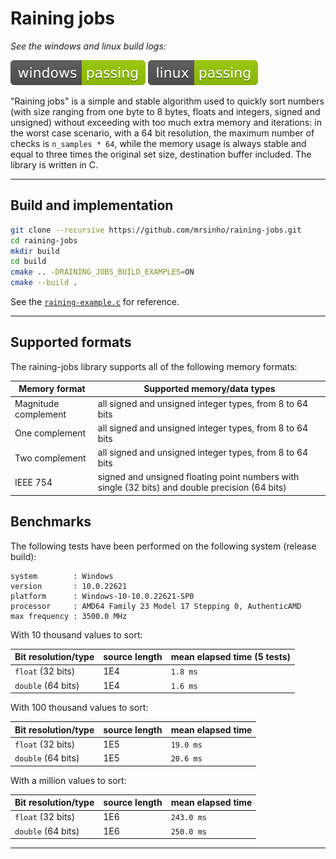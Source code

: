 # Raining jobs

_See the windows and linux build logs:_

[![](.shci/windows/exit_code.svg)](.shci/windows/log.md)
[![](.shci/linux/exit_code.svg)](.shci/linux/log.md)

"Raining jobs" is a simple and stable algorithm used to quickly sort numbers (with size ranging from one byte to 8 bytes, floats and integers, signed and unsigned) without exceeding with too much extra memory and iterations: in the worst case scenario, with a 64 bit resolution, the maximum number of checks is `n_samples * 64`, while the memory usage is always stable and equal to three times the original set size, destination buffer included. The library is written in C.

---

## Build and implementation

```bash
git clone --recursive https://github.com/mrsinho/raining-jobs.git
cd raining-jobs
mkdir build
cd build
cmake .. -DRAINING_JOBS_BUILD_EXAMPLES=ON
cmake --build .
```

See the [`raining-example.c`](./examples/src/raining-example.c) for reference.

---

## Supported formats

The raining-jobs library supports all of the following memory formats: 

|Memory format         | Supported memory/data types                                                                     | 
|----------------------|-------------------------------------------------------------------------------------------------|
|Magnitude complement  | all signed and unsigned integer types, from 8 to 64 bits                                        |
|One complement        | all signed and unsigned integer types, from 8 to 64 bits                                        |
|Two complement        | all signed and unsigned integer types, from 8 to 64 bits                                        |
|IEEE 754              | signed and unsigned floating point numbers with single (32 bits) and double precision (64 bits) |

## Benchmarks

The following tests have been performed on the following system (release build):
```
system        : Windows
version       : 10.0.22621
platform      : Windows-10-10.0.22621-SP0
processor     : AMD64 Family 23 Model 17 Stepping 0, AuthenticAMD
max frequency : 3500.0 MHz
```

With 10 thousand values to sort:

|Bit resolution/type | source length        | mean elapsed time (5 tests) |
|--------------------|----------------------|-----------------------------|
|`float` (32 bits)   | 1E4                  | `1.8 ms`                    |
|`double` (64 bits)  | 1E4                  | `1.6 ms`                    |

With 100 thousand values to sort:

|Bit resolution/type | source length        | mean elapsed time |
|--------------------|----------------------|-------------------|
|`float` (32 bits)   | 1E5                  | `19.0 ms`         |
|`double` (64 bits)  | 1E5                  | `20.6 ms`         |

With a million values to sort:

|Bit resolution/type | source length        | mean elapsed time |
|--------------------|----------------------|-------------------|
|`float` (32 bits)   | 1E6                  | `243.0 ms`        |
|`double` (64 bits)  | 1E6                  | `250.0 ms`        |


---